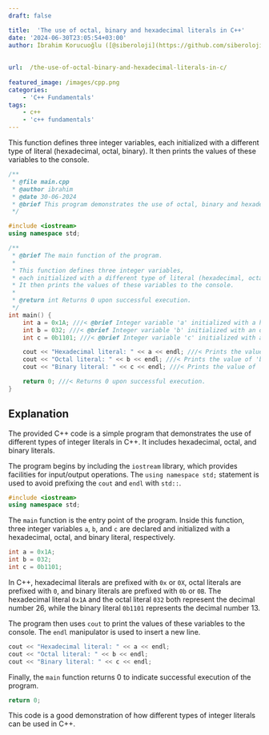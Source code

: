 ```yaml
---
draft: false

title:  'The use of octal, binary and hexadecimal literals in C++'
date: '2024-06-30T23:05:54+03:00'
author: İbrahim Korucuoğlu ([@siberoloji](https://github.com/siberoloji))
 
 
url:  /the-use-of-octal-binary-and-hexadecimal-literals-in-c/
 
featured_image: /images/cpp.png
categories:
    - 'C++ Fundamentals'
tags:
    - c++
    - 'c++ fundamentals'
---
```



This function defines three integer variables, each initialized with a different type of literal (hexadecimal, octal, binary). It then prints the values of these variables to the console.


```cpp
/**
 * @file main.cpp
 * @author ibrahim
 * @date 30-06-2024
 * @brief This program demonstrates the use of octal, binary and hexadecimal literals in C++.
 */

#include <iostream>
using namespace std;

/**
 * @brief The main function of the program.
 *
 * This function defines three integer variables,
 * each initialized with a different type of literal (hexadecimal, octal, binary).
 * It then prints the values of these variables to the console.
 *
 * @return int Returns 0 upon successful execution.
 */
int main() {
    int a = 0x1A; ///< @brief Integer variable 'a' initialized with a hexadecimal literal. The value of 'a' is 26.
    int b = 032; ///< @brief Integer variable 'b' initialized with an octal literal. The value of 'b' is 26.
    int c = 0b1101; ///< @brief Integer variable 'c' initialized with a binary literal. The value of 'c' is 13.

    cout << "Hexadecimal literal: " << a << endl; ///< Prints the value of 'a' to the console.
    cout << "Octal literal: " << b << endl; ///< Prints the value of 'b' to the console.
    cout << "Binary literal: " << c << endl; ///< Prints the value of 'c' to the console.

    return 0; ///< Returns 0 upon successful execution.
}
```



## Explanation



The provided C++ code is a simple program that demonstrates the use of different types of integer literals in C++. It includes hexadecimal, octal, and binary literals.



The program begins by including the `iostream` library, which provides facilities for input/output operations. The `using namespace std;` statement is used to avoid prefixing the `cout` and `endl` with `std::`.


```cpp
#include <iostream>
using namespace std;
```



The `main` function is the entry point of the program. Inside this function, three integer variables `a`, `b`, and `c` are declared and initialized with a hexadecimal, octal, and binary literal, respectively.


```cpp
int a = 0x1A; 
int b = 032; 
int c = 0b1101;
```



In C++, hexadecimal literals are prefixed with `0x` or `0X`, octal literals are prefixed with `0`, and binary literals are prefixed with `0b` or `0B`. The hexadecimal literal `0x1A` and the octal literal `032` both represent the decimal number 26, while the binary literal `0b1101` represents the decimal number 13.



The program then uses `cout` to print the values of these variables to the console. The `endl` manipulator is used to insert a new line.


```cpp
cout << "Hexadecimal literal: " << a << endl;
cout << "Octal literal: " << b << endl;
cout << "Binary literal: " << c << endl;
```



Finally, the `main` function returns 0 to indicate successful execution of the program.


```cpp
return 0;
```



This code is a good demonstration of how different types of integer literals can be used in C++.
